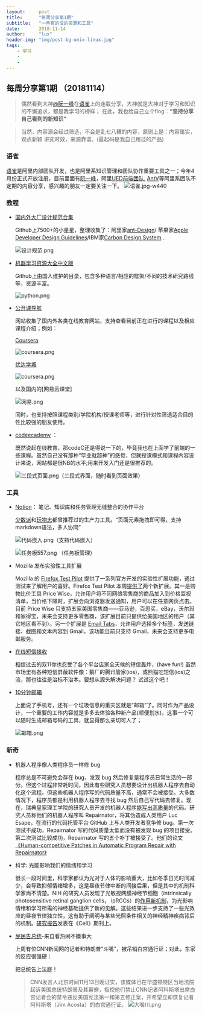 ```yaml
---
layout:     post
title:      "每周分享第1期"
subtitle:   "一些有的没的资源和工具"
date:       2018-11-14
author:     "lux"
header-img: "img/post-bg-unix-linux.jpg"
tags:
    - 学习
    - 
    - 
---
```


## 每周分享第1期 （20181114）
> 偶然看到大神[@阮一峰](https://www.yuque.com/ruanyf)在[语雀](https://www.yuque.com/)上的连载分享，大神就是大神对于学习和知识的不懈追求，都是我学习的榜样；
> 在此，我也给自己立个flog：<strong>“坚持分享自己看到的新知识” </strong>

>当然，内容源会经过筛选，不会是乱七八糟的内容，原则上是：内容属实，观点新颖 讲究时效，来源靠谱。(最起码是我自己用过的产品)

### 语雀
[语雀](https://www.yuque.com/)是阿里内部团队开发，也是阿里系知识管理和团队协作重要工具之一；今年4月份正式开放注册，目前里面有[阮一峰](https://www.yuque.com/ruanyf)，阿里[UED前端团队](https://www.yuque.com/es2049), [AntV](https://www.yuque.com/antv)等阿里系团队不定期的内容分享，感兴趣的朋友一定要关注一下。
![语雀.jpg-w440](https://i.loli.net/2018/11/14/5beb9a1adbfd2.jpg)







### 教程
* [国内外大厂设计规范合集](https://github.com/alexpate/awesome-design-systems)

	 Github上7500+的小星星，整理收集了：阿里家[ant-Design](https://ant.design/index-cn)/ 苹果家[Apple Developer Design Guidelines](https://developer.apple.com/design/)/IBM家[Carbon Design System](http://carbondesignsystem.com/)...

	 ![设计规范.png](https://i.loli.net/2018/11/14/5bebcd640d18b.png)

 * [机器学习资源大全中文版](https://github.com/jobbole/awesome-machine-learning-cn)

	Github上由国人维护的目录，包含多种语言/相应的框架/不同的技术研究路线等，资源丰富。

	![python.png](https://i.loli.net/2018/11/14/5bebd3833f0ee.png)

* [公开课导航](http://coursegraph.com/navigation/)

	网站收集了国内外各类在线教育网站，支持查看目前正在进行的课程以及相应课程介绍；例如：

	[Coursera](http://coursegraph.com/provider/coursera)

	![coursera.png](https://i.loli.net/2018/11/14/5bebd5ded325c.png)

	[优达学城](http://coursegraph.com/provider/udacity)

	![coursera.png](https://i.loli.net/2018/11/14/5bebd5ded325c.png)

	以及国内的[网易云课堂]

	![网易.png](https://i.loli.net/2018/11/14/5bebd6c51975b.png)

	同时，也支持按照课程类别/学院机构/授课老师等，进行针对性筛选适合目的性比较强的朋友使用。

* [codeecademy](https://www.codecademy.com) ：

	既然说起在线教育，那codeC还是得说一下的，毕竟我也在上面学了前端的一些课程。虽然自己没有那种“毕业就超神”的感觉，但就授课模式和课程内容设计来说，网站都是很NB的水平;用来开发入门还是很推荐的。

	![三段式页面.png](https://i.loli.net/2018/11/14/5bebdbfd4e669.png)（三段式界面，随时看到页面效果）

### 工具
* [Notion](https://www.notion.so/)： 笔记、知识库和任务管理无缝整合的协作平台

	[少数派](https://sspai.com/post/39694)和[玩物志](https://ruterly.com/2018/01/13/Everything-is-Block-in-Notion/)都曾推荐过的生产力工具。“页面元素拖拽即可得，支持markdown语法，多人协同”

	![代码嵌入.png](https://i.loli.net/2018/11/14/5bebc7c5a021c.png)（支持代码嵌入）

	![任务板557.png](https://i.loli.net/2018/11/14/5bebc7c5ad1f4.png) （任务板管理）

* Mozilla 发布实验性工具扩展

	Mozilla 的 [Firefox Test Pilot](https://testpilot.firefox.com/) 提供了一系列官方开发的实验性扩展功能，通过测试来了解用户的喜好。Firefox Test Pilot 本周[提供了](https://testpilot.firefox.com/)两个新扩展。其一是购物比价工具 Price Wise，允许用户将不同网络零售商的商品加入到价格监视清单，当价格下降时，扩展会向浏览器发送通知，用户可以在任意网页点击。目前 Price Wise 只支持五家美国零售商——亚马逊，百思买，eBay，沃尔玛和家得宝，未来会支持更多零售商，该扩展目前只提供给美国地区的用户（其它地区看不到）。另一个扩展是 [Email Tabs](https://testpilot.firefox.com/experiments/email-tabs)，允许用户选择多个标签，发送链接、截图和文本内容到 Gmail，该功能目前只支持 Gmail，未来会支持更多电邮服务。

* [在线短信接收](https://www.pdflibr.com/)

	相信过去的双11你也忍受了各个平台店家全天候的短信轰炸，(have fun!)  虽然市场里有各种短信屏蔽软件像：鹅厂的腾讯管家(ios)，或熊猫吃短信(ios)之流，那也往往是治标不治本。要想从源头解决问题？ 试试这个吧！

* [10分钟邮箱](http://mail.bccto.me/)

	上面说了手机号，还有一个垃圾信息的重灾区就是“邮箱”了。同时作为产品设计，一个重要的工作内容就是多多去体验各种新产品(顺便划水)，这事一个可以随时生成邮箱号码的工具，就显得那么亲切可人了；

	![邮箱.png](https://i.loli.net/2018/11/14/5bebde3241bdc.png)

### 新奇
* 机器人程序像人类程序员一样修 bug

	程序总是不可避免会存在 bug，发现 bug 然后修复是程序员日常生活的一部分。但这个过程非常耗时间，因此有些研究人员想要设计出机器人程序去自动化这个流程。但这些机器人程序写的代码质量不高，通常不会被接受。大多数情况下，程序员都是利用机器人程序去寻找 bug 然后自己写代码去修复。现在，瑞典皇家理工学院的研究人员开发的机器人程序[能写出高质量](https://www.technologyreview.com/s/612336/a-bot-disguised-as-a-human-software-developer-fixes-bugs/)的代码。研究人员称他们的机器人程序叫 Repairnator，将其伪造成人类用户 Luc Esape，在流行的代码托管平台 GitHub 上与人类开发者竞争修 bug。第一次测试不成功，Repairnator 写的代码质量太低而没有被发现 bug 的项目接受。第二次测试比较成功，Repairnator 写的五个补丁被接受了。他们的论文[《Human-competitive Patches in Automatic Program Repair with Repairnator》](https://arxiv.org/abs/1810.05806)

* 科学: 光能影响我们的情绪和学习

	很长一段时间里，科学家都认为光对于人体的影响重大，比如冬季日光时间减少，会导致抑郁情绪增多，这是昼夜节律中断的间接后果，但是其中的机制科学家尚不清楚。NIH 的研究人员发现了光敏视网膜神经节细胞（intrinsically photosensitive retinal ganglion cells， ipRGCs）的[作用新机制](http://www.ebiotrade.com/newsf/2018-11/20181112170700426.htm)，为光影响情绪和学习所需的神经基础提供了新的见解。这些结果进一步支持了一些光效应的昼夜节律独立性，这有助于阐明与某些光照条件相关的神经精神疾病背后的机制。[研究报告](https://www.ncbi.nlm.nih.gov/pubmed/30173913)发表在《Cell》期刊上。

* [屁民告总统](https://mp.weixin.qq.com/s?__biz=NzgzNTc1NTIx&mid=2653463857&idx=1&sn=e968bee8ec46b06e07edce54f63dc0e4&chksm=1d579bbf2a2012a9763017425601b063bfe42f09dbfd39997a8ffea39a17730c6052b67b66ea&scene=0#rd)-来自看热闹不嫌事大

	上周有位CNN新闻网的记者和特朗普“斗嘴”，被吊销白宫通行证；对此，东家的反应很强硬：

	把总统告上法庭！

	>CNN发言人北京时间11月13日晚证实，该媒体已在华盛顿特区当地法院起诉美国总统特朗普及其幕僚，指控他们禁止CNN记者阿科斯塔出席白宫记者会的禁令违反美国宪法第一和第五修正案，并希望立即恢复记者阿科斯塔（Jim Acosta）的白宫通行证。
	![大嘴川.png](https://i.loli.net/2018/11/14/5bebe2ee1198d.png)


